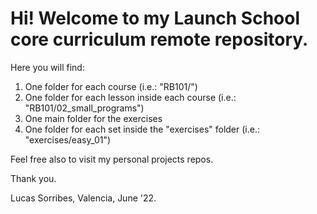 # Hi! Welcome to my Launch School core curriculum remote repository.

Here you will find:

1. One folder for each course (i.e.: "RB101/")
2. One folder for each lesson inside each course (i.e.: "RB101/02_small_programs")
3. One main folder for the exercises
4. One folder for each set inside the "exercises" folder (i.e.: "exercises/easy_01")

Feel free also to visit my personal projects repos.

Thank you.

Lucas Sorribes, Valencia, June '22.